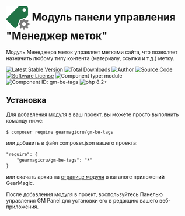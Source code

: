 # <img src="https://raw.githubusercontent.com/gearmagicru/gm-be-tags/refs/heads/master/assets/images/icon.svg" width="64px" height="64px" align="absmiddle"> Модуль панели управления "Менеджер меток"

Модуль Менеджера меток управляет метками сайта, что позволяет назначить любому типу контента (материалу, ссылки и т.д.) метку.

[![Latest Stable Version](https://img.shields.io/packagist/v/gearmagicru/gm-be-tags.svg)](https://packagist.org/packages/gearmagicru/gm-be-tags)
[![Total Downloads](https://img.shields.io/packagist/dt/gearmagicru/gm-be-tags.svg)](https://packagist.org/packages/gearmagicru/gm-be-tags)
[![Author](https://img.shields.io/badge/author-anton.tivonenko@gmail.com-blue.svg)](mailto:anton.tivonenko@gmail)
[![Source Code](https://img.shields.io/badge/source-gearmagicru/gm--be--tags-blue.svg)](https://github.com/gearmagicru/gm-be-tags)
[![Software License](https://img.shields.io/badge/license-MIT-brightgreen.svg)](https://github.com/gearmagicru/gm-be-tags/blob/master/LICENSE)
![Component type: module](https://img.shields.io/badge/component%20type-module-green.svg)
![Component ID: gm-be-tags](https://img.shields.io/badge/component%20id-gm.be.tags-green.svg)
![php 8.2+](https://img.shields.io/badge/php-min%208.2-red.svg)

## Установка

Для добавления модуля в ваш проект, вы можете просто выполнить команду ниже:

```
$ composer require gearmagicru/gm-be-tags
```

или добавить в файл composer.json вашего проекта:
```
"require": {
    "gearmagicru/gm-be-tags": "*"
}
```
или скачать архив на [странице модуля](https://apps.gearmagic.ru/component/gm-be-tags) в каталоге приложений GearMagic.

После добавления модуля в проект, воспользуйтесь Панелью управления GM Panel для установки его в редакцию вашего веб-приложения.
